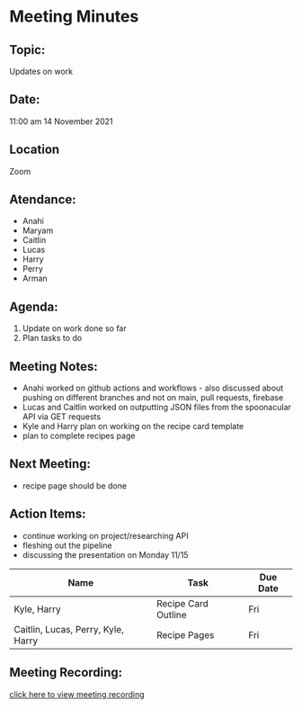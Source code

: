 # Meeting Minutes</h1>

## Topic: 
Updates on work

## Date:
11:00 am
14 November 2021 

## Location
Zoom

## Atendance:
- Anahi
- Maryam
- Caitlin
- Lucas
- Harry
- Perry
- Arman


##  Agenda:
1. Update on work done so far
2. Plan tasks to do

##  Meeting Notes: 
- Anahi worked on github actions and workflows - also discussed about pushing on different branches and not on main, pull requests, firebase
- Lucas and Caitlin worked on outputting JSON files from the spoonacular API via GET requests
- Kyle and Harry plan on working on the recipe card template
- plan to complete recipes page 
  
## Next Meeting:
- recipe page should be done

## Action Items:
- continue working on project/researching API
- fleshing out the pipeline
- discussing the presentation on Monday 11/15

|Name| Task                        | Due Date |
|-----|----------------------------------------------|-------------------|
Kyle, Harry | Recipe Card Outline | Fri
Caitlin, Lucas, Perry, Kyle, Harry| Recipe Pages | Fri


## Meeting Recording:
[click here to view meeting recording]()
